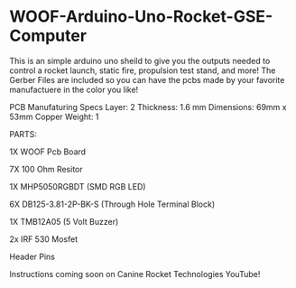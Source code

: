 # WOOF-Arduino-Uno-Rocket-GSE-Computer
This is an simple arduino uno sheild to give you the outputs needed to control a rocket launch, static fire, propulsion test stand, and more! 
The Gerber Files are included so you can have the pcbs made by your favorite manufactuere in the color you like! 

PCB Manufaturing Specs
Layer: 2
Thickness: 1.6 mm 
Dimensions: 69mm x 53mm
Copper Weight: 1


PARTS:

1X WOOF Pcb Board

7X 100 Ohm Resitor 

1X MHP5050RGBDT  (SMD RGB LED)

6X DB125-3.81-2P-BK-S  (Through Hole Terminal Block)

1X TMB12A05 (5 Volt Buzzer)

2x IRF 530 Mosfet

Header Pins


Instructions coming soon on Canine Rocket Technologies YouTube! 
